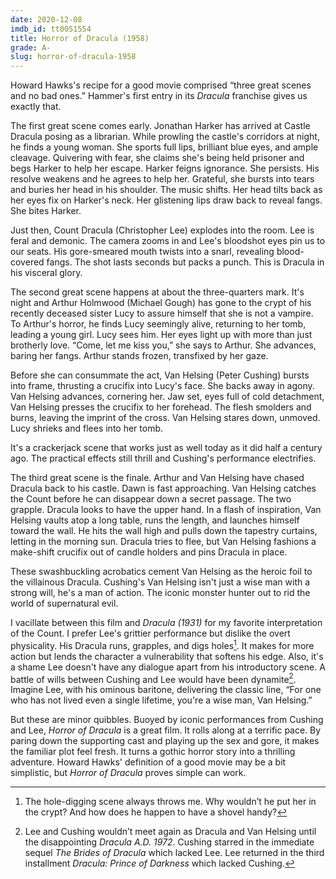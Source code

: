```yaml
---
date: 2020-12-08
imdb_id: tt0051554
title: Horror of Dracula (1958)
grade: A-
slug: horror-of-dracula-1958
---
```


Howard Hawks's recipe for a good movie comprised “three great scenes and no bad ones.” Hammer's first entry in its _Dracula_ franchise gives us exactly that.

<!-- end -->

The first great scene comes early. Jonathan Harker has arrived at Castle Dracula posing as a librarian. While prowling the castle's corridors at night, he finds a young woman. She sports full lips, brilliant blue eyes, and ample cleavage. Quivering with fear, she claims she's being held prisoner and begs Harker to help her escape. Harker feigns ignorance. She persists. His resolve weakens and he agrees to help her. Grateful, she bursts into tears and buries her head in his shoulder. The music shifts. Her head tilts back as her eyes fix on Harker's neck. Her glistening lips draw back to reveal fangs. She bites Harker.

Just then, Count Dracula (Christopher Lee) explodes into the room. Lee is feral and demonic. The camera zooms in and Lee's bloodshot eyes pin us to our seats. His gore-smeared mouth twists into a snarl, revealing blood-covered fangs. The shot lasts seconds but packs a punch. This is Dracula in his visceral glory.

The second great scene happens at about the three-quarters mark. It's night and Arthur Holmwood (Michael Gough) has gone to the crypt of his recently deceased sister Lucy to assure himself that she is not a vampire. To Arthur's horror, he finds Lucy seemingly alive, returning to her tomb, leading a young girl. Lucy sees him. Her eyes light up with more than just brotherly love. “Come, let me kiss you,” she says to Arthur. She advances, baring her fangs. Arthur stands frozen, transfixed by her gaze.

Before she can consummate the act, Van Helsing (Peter Cushing) bursts into frame, thrusting a crucifix into Lucy's face. She backs away in agony. Van Helsing advances, cornering her. Jaw set, eyes full of cold detachment, Van Helsing presses the crucifix to her forehead. The flesh smolders and burns, leaving the imprint of the cross. Van Helsing stares down, unmoved. Lucy shrieks and flees into her tomb.

It's a crackerjack scene that works just as well today as it did half a century ago. The practical effects still thrill and Cushing's performance electrifies.

The third great scene is the finale. Arthur and Van Helsing have chased Dracula back to his castle. Dawn is fast approaching. Van Helsing catches the Count before he can disappear down a secret passage. The two grapple. Dracula looks to have the upper hand. In a flash of inspiration, Van Helsing vaults atop a long table, runs the length, and launches himself toward the wall. He hits the wall high and pulls down the tapestry curtains, letting in the morning sun. Dracula tries to flee, but Van Helsing fashions a make-shift crucifix out of candle holders and pins Dracula in place.

These swashbuckling acrobatics cement Van Helsing as the heroic foil to the villainous Dracula. Cushing's Van Helsing isn't just a wise man with a strong will, he's a man of action. The iconic monster hunter out to rid the world of supernatural evil.

I vacillate between this film and <span data-imdb-id="tt0021814">_Dracula (1931)_</span> for my favorite interpretation of the Count. I prefer Lee's grittier performance but dislike the overt physicality. His Dracula runs, grapples, and digs holes[^1]. It makes for more action but lends the character a vulnerability that softens his edge. Also, it's a shame Lee doesn't have any dialogue apart from his introductory scene. A battle of wills between Cushing and Lee would have been dynamite[^2]. Imagine Lee, with his ominous baritone, delivering the classic line, “For one who has not lived even a single lifetime, you're a wise man, Van Helsing.”

But these are minor quibbles. Buoyed by iconic performances from Cushing and Lee, _Horror of Dracula_ is a great film. It rolls along at a terrific pace. By paring down the supporting cast and playing up the sex and gore, it makes the familiar plot feel fresh. It turns a gothic horror story into a thrilling adventure. Howard Hawks' definition of a good movie may be a bit simplistic, but _Horror of Dracula_ proves simple can work.

[^1]: The hole-digging scene always throws me. Why wouldn’t he put her in the crypt? And how does he happen to have a shovel handy?
[^2]: Lee and Cushing wouldn’t meet again as Dracula and Van Helsing until the disappointing <span data-imdb-id="tt0068505">_Dracula A.D. 1972_</span>. Cushing starred in the immediate sequel <span data-imdb-id="tt0053677">_The Brides of Dracula_</span> which lacked Lee. Lee returned in the third installment <span data-imdb-id="tt0059127">_Dracula: Prince of Darkness_</span> which lacked Cushing.